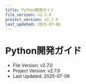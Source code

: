 ```yaml
---
title: Python開発ガイド
file_version: v2.7.0
project_version: v2.7.0
last_updated: 2025-07-06
---
```


# Python開発ガイド

- File Version: v2.7.0
- Project Version: v2.7.0
- Last Updated: 2025-07-06 